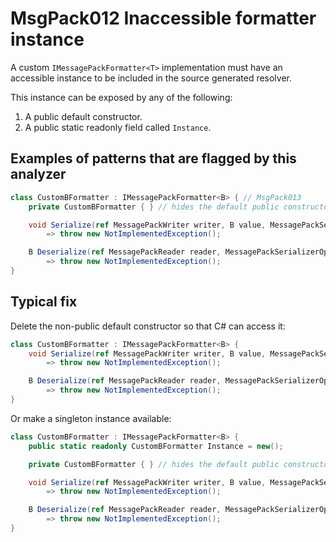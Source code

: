 # MsgPack012 Inaccessible formatter instance

A custom `IMessagePackFormatter<T>` implementation must have an accessible instance to be included in the source generated resolver.

This instance can be exposed by any of the following:

1. A public default constructor.
1. A public static readonly field called `Instance`.

## Examples of patterns that are flagged by this analyzer

```cs
class CustomBFormatter : IMessagePackFormatter<B> { // MsgPack013
    private CustomBFormatter { } // hides the default public constructor

    void Serialize(ref MessagePackWriter writer, B value, MessagePackSerializerOptions options)
        => throw new NotImplementedException();

    B Deserialize(ref MessagePackReader reader, MessagePackSerializerOptions options)
        => throw new NotImplementedException();
}
```

## Typical fix

Delete the non-public default constructor so that C# can access it:

```cs
class CustomBFormatter : IMessagePackFormatter<B> {
    void Serialize(ref MessagePackWriter writer, B value, MessagePackSerializerOptions options)
        => throw new NotImplementedException();

    B Deserialize(ref MessagePackReader reader, MessagePackSerializerOptions options)
        => throw new NotImplementedException();
}
```

Or make a singleton instance available:

```cs
class CustomBFormatter : IMessagePackFormatter<B> {
    public static readonly CustomBFormatter Instance = new();

    private CustomBFormatter { } // hides the default public constructor

    void Serialize(ref MessagePackWriter writer, B value, MessagePackSerializerOptions options)
        => throw new NotImplementedException();

    B Deserialize(ref MessagePackReader reader, MessagePackSerializerOptions options)
        => throw new NotImplementedException();
}
```
